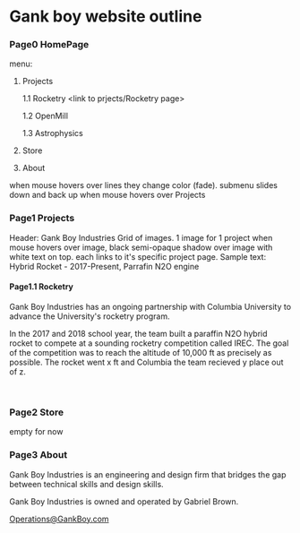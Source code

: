 # Gank boy website outline
### Page0 HomePage
menu:
1. Projects <link to projects page>

    1.1 Rocketry <link to prjects/Rocketry page>
  
    1.2 OpenMill <ect>
  
    1.3 Astrophysics
  
2. Store
3. About

when mouse hovers over lines they change color (fade).
submenu slides down and back up when mouse hovers over Projects
### Page1 Projects
Header: Gank Boy Industries <changes color when mouse hovers> <link to HomePage>
Grid of images. 1 image for 1 project
when mouse hovers over image, black semi-opaque shadow over image with white text on top.
each links to it's specific project page.
Sample text:
Hybrid Rocket
      -
2017-Present,
Parrafin N2O engine

#### Page1.1 Rocketry
<Head Image>
Gank Boy Industries has an ongoing partnership with Columbia University to advance the University's rocketry program.

In the 2017 and 2018 school year, the team built a paraffin N2O hybrid rocket to compete at a sounding rocketry competition called IREC. The goal of the competition was to reach the altitude of 10,000 ft as precisely as possible. The rocket went x ft and Columbia the team recieved y place out of z.

<Image>
<Image>

### Page2 Store
empty for now

### Page3 About
Gank Boy Industries is an engineering and design firm that bridges the gap between technical skills and design skills.

Gank Boy Industries is owned and operated by Gabriel Brown.

Operations@GankBoy.com
